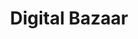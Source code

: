 ---
title: Digital Bazaar
layout:  single
classes: wide
toc: false
permalink: DIDecentralized/id-initiatives/digital-bazaar/
canonical_url: 'https://decentralized-id.com/id-initiatives/digital-bazaar/'
redirect_to: 'https://decentralized-id.com/id-initiatives/digital-bazaar/'
redirect_from:
  - DIDecentralized/id-initiatives/digital-bazaar
---